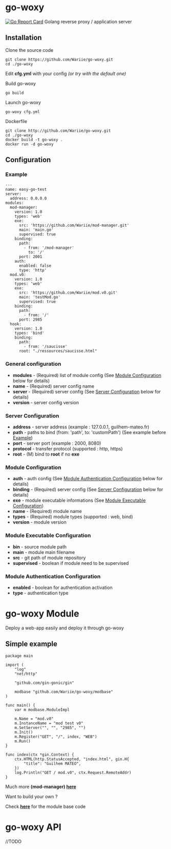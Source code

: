 
# go-woxy

[![Go Report Card](https://goreportcard.com/badge/github.com/Wariie/go-woxy)](https://goreportcard.com/report/github.com/Wariie/go-woxy)
Golang reverse proxy / application server

## Installation

Clone the source code

    git clone https://github.com/Wariie/go-woxy.git
    cd ./go-woxy
  
Edit **cfg.yml** with your config *(or try with the default one)*

Build go-woxy

    go build

Launch go-woxy

    go-woxy cfg.yml

Dockerfile

    git clone http://github.com/Wariie/go-woxy.git
    cd ./go-woxy
    docker build -t go-woxy .
    docker run -d go-woxy

## Configuration

### Example

    ---
    name: easy-go-test
    server:
      address: 0.0.0.0
    modules:
      mod-manager:
        version: 1.0
        types: 'web'
        exe:
          src: 'https://github.com/Wariie/mod-manager.git'
          main: 'main.go'
          supervised: true
        binding:
          path:
            - from: '/mod-manager'
              to: '/'
          port: 2001
        auth:
          enabled: false
          type: 'http'
      mod.v0:
        version: 1.0
        types: 'web'
        exe:
          src: 'https://github.com/Wariie/mod.v0.git'
          main: 'testMod.go'
          supervised: true
        binding:
          path:
            - from: '/'
          port: 2985
      hook:
        version: 1.0
        types: 'bind'
        binding:
          path:
            - from: '/saucisse'
          root: "./ressources/saucisse.html"
  
### General configuration

* **modules** - (Required) list of module config (See [Module Configuration](#module-configuration) below for details)
* **name** - (Required) server config name
* **server** - (Required) server config (See [Server Configuration](#server-configuration) below for details)
* **version** - server config version

### Server Configuration

* **address** - server address (example : 127.0.0.1, guilhem-mateo.fr)
* **path** - paths to bind (from: 'path', to: 'customPath') (See example before [Example](#example))
* **port** - server port (example : 2000, 8080)
* **protocol** - transfer protocol (supported : http, https)
* **root** - (M) bind to **root** if no **exe**

### Module Configuration

* **auth** - auth config (See [Module Authentication Configuration](#module-authentication-configuration) below for details)
* **binding** - (Required) server config (See [Server Configuration](#server-configuration) below for details)
* **exe** - module executable informations (See [Module Executable Configuration](#module-executable-configuration))
* **name** - (Required) module name
* **types** - (Required) module types (supported : web, bind)
* **version** - module version

### Module Executable Configuration

* **bin** - source module path
* **main** - module main filename
* **src** - git path of module repository
* **supervised** - boolean if module need to be supervised

### Module Authentication Configuration

* **enabled** - boolean for authentication activation
* **type** - authentication type

# go-woxy Module

Deploy a web-app easily and deploy it through go-woxy

## Simple example

    package main

    import (
        "log"
        "net/http"

        "github.com/gin-gonic/gin"

        modbase "github.com/Wariie/go-woxy/modbase"
    )

    func main() {
        var m modbase.ModuleImpl

        m.Name = "mod.v0"
        m.InstanceName = "mod test v0"
        m.SetServer("", "", "2985", "")
        m.Init()
        m.Register("GET", "/", index, "WEB")
        m.Run()
    }

    func index(ctx *gin.Context) {
        ctx.HTML(http.StatusAccepted, "index.html", gin.H{
            "title": "Guilhem MATEO",
        })
        log.Println("GET / mod.v0", ctx.Request.RemoteAddr)
    }

Much more **(mod-manager) [here](https://github.com/Wariie/mod-manager)**

Want to build your own ?

Check **[here](https://github.com/Wariie/go-woxy/tree/master/modbase)** for the module base code

# go-woxy API

//TODO
